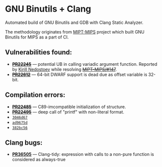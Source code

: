 # GNU Binutils + Clang
Automated build of GNU Binutils and GDB with Clang Static Analyzer.

The methodology originates from [MIPT-MIPS](http://mipt-ilab.github.io/mipt-mips/) project which built GNU Binutils for MIPS as a part of CI. 

## Vulnerabilities found:
 * ~~**[PR22245](https://sourceware.org/bugzilla/show_bug.cgi?id=22245)**~~ — potential UB in calling variadic argument function. Reported by [Kirill Nedostoev](https://github.com/inedostoev) while resolving ~~[MIPT-MIPS/#147](https://github.com/MIPT-ILab/mipt-mips/issues/147)~~.
 * ~~**[PR22612](https://sourceware.org/bugzilla/show_bug.cgi?id=22612)**~~ — 64-bit DWARF support is dead due as offset variable is 32-bit.
 
## Compilation errors:
 * ~~**[PR22485](https://sourceware.org/bugzilla/show_bug.cgi?id=22485)**~~ — C89-imcompatible initialization of structure.
 * ~~**[PR22495](https://sourceware.org/bugzilla/show_bug.cgi?id=22495)**~~ — deep call of "printf" with non-literal format.
 * [`3046d67`](https://sourceware.org/git?p=binutils-gdb.git;a=commit;h=3046d67a0e29686ec18abd719660969c97973063)
 * [`ad9675d`](https://sourceware.org/git?p=binutils-gdb.git;a=commit;h=ad9675dd80b41d2098fc2dc352c423fbfea0f5b1)
 * [`382bc56`](https://sourceware.org/git?p=binutils-gdb.git;a=commit;h=382bc56bc702608c2f493f743c2e990435a7a74c)

## Clang bugs:
  * **[PR36505](https://bugs.llvm.org/show_bug.cgi?id=36505)** — Clang-tidy: expression with calls to a non-pure function is considered as always-true
